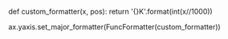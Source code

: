 def custom_formatter(x, pos):
    return '{}K'.format(int(x//1000))

ax.yaxis.set_major_formatter(FuncFormatter(custom_formatter))
